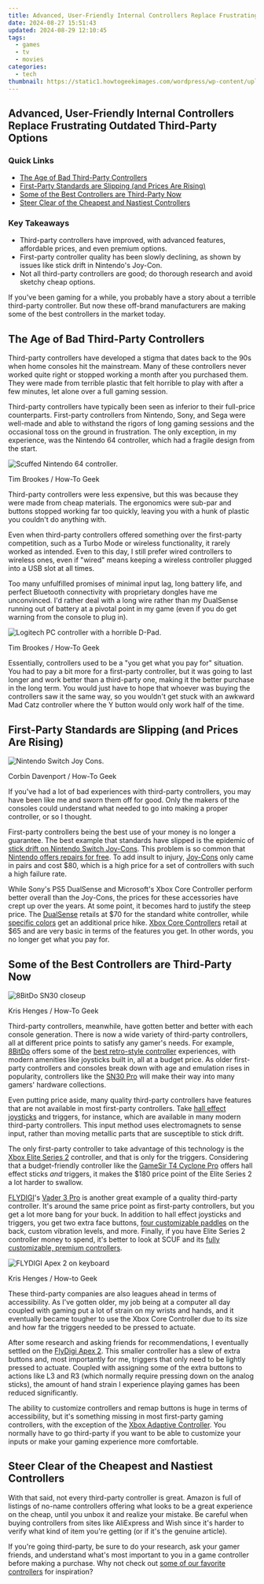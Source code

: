 ```yaml
---
title: Advanced, User-Friendly Internal Controllers Replace Frustrating Outdated Third-Party Options
date: 2024-08-27 15:51:43
updated: 2024-08-29 12:10:45
tags:
  - games
  - tv
  - movies
categories:
  - tech
thumbnail: https://static1.howtogeekimages.com/wordpress/wp-content/uploads/2024/02/53287491930_e3a59110d5_o.jpg
---
```


## Advanced, User-Friendly Internal Controllers Replace Frustrating Outdated Third-Party Options

### Quick Links

* [The Age of Bad Third-Party Controllers](https://facebook-video-content.techidaily.com/new-crafting-content-that-captivates-a-guide-to-facebook-reels-for-2024/)
* [First-Party Standards are Slipping (and Prices Are Rising)](https://www.howtogeek.com/the-days-of-awful-third-party-controllers-are-over/#first-party-standards-are-slipping-and-prices-are-rising)
* [Some of the Best Controllers are Third-Party Now](https://activate-lock.techidaily.com/in-2024-best-ways-to-bypass-icloud-activation-lock-on-iphone-12-pro-maxipadipod-by-drfone-ios/)
* [Steer Clear of the Cheapest and Nastiest Controllers](https://android-transfer.techidaily.com/in-2024-how-to-transfer-contacts-from-oneplus-12-to-other-android-devices-using-bluetooth-drfone-by-drfone-transfer-from-android-transfer-from-android/)

### Key Takeaways

* Third-party controllers have improved, with advanced features, affordable prices, and even premium options.
* First-party controller quality has been slowly declining, as shown by issues like stick drift in Nintendo's Joy-Con.
* Not all third-party controllers are good; do thorough research and avoid sketchy cheap options.

 If you've been gaming for a while, you probably have a story about a terrible third-party controller. But now these off-brand manufacturers are making some of the best controllers in the market today.

##  The Age of Bad Third-Party Controllers

 Third-party controllers have developed a stigma that dates back to the 90s when home consoles hit the mainstream. Many of these controllers never worked quite right or stopped working a month after you purchased them. They were made from terrible plastic that felt horrible to play with after a few minutes, let alone over a full gaming session.

 Third-party controllers have typically been seen as inferior to their full-price counterparts. First-party controllers from Nintendo, Sony, and Sega were well-made and able to withstand the rigors of long gaming sessions and the occasional toss on the ground in frustration. The only exception, in my experience, was the Nintendo 64 controller, which had a fragile design from the start.

![Scuffed Nintendo 64 controller.](https://static1.howtogeekimages.com/wordpress/wp-content/uploads/2024/03/nintendo_64_controller.jpg) 

Tim Brookes / How-To Geek

 Third-party controllers were less expensive, but this was because they were made from cheap materials. The ergonomics were sub-par and buttons stopped working far too quickly, leaving you with a hunk of plastic you couldn't do anything with.

 Even when third-party controllers offered something over the first-party competition, such as a Turbo Mode or wireless functionality, it rarely worked as intended. Even to this day, I still prefer wired controllers to wireless ones, even if "wired" means keeping a wireless controller plugged into a USB slot at all times.

 Too many unfulfilled promises of minimal input lag, long battery life, and perfect Bluetooth connectivity with proprietary dongles have me unconvinced. I'd rather deal with a long wire rather than my DualSense running out of battery at a pivotal point in my game (even if you do get warning from the console to plug in).

![Logitech PC controller with a horrible D-Pad.](https://static1.howtogeekimages.com/wordpress/wp-content/uploads/2024/03/logitech_controller.jpg) 

Tim Brookes / How-To Geek

 Essentially, controllers used to be a "you get what you pay for" situation. You had to pay a bit more for a first-party controller, but it was going to last longer and work better than a third-party one, making it the better purchase in the long term. You would just have to hope that whoever was buying the controllers saw it the same way, so you wouldn't get stuck with an awkward Mad Catz controller where the Y button would only work half of the time.

##  First-Party Standards are Slipping (and Prices Are Rising)

![Nintendo Switch Joy Cons.](https://static1.howtogeekimages.com/wordpress/wp-content/uploads/2024/03/52659706170_2192629c1a_o.jpg) 

Corbin Davenport / How-To Geek

 If you've had a lot of bad experiences with third-party controllers, you may have been like me and sworn them off for good. Only the makers of the consoles could understand what needed to go into making a proper controller, or so I thought.

 First-party controllers being the best use of your money is no longer a guarantee. The best example that standards have slipped is the epidemic of [stick drift on Nintendo Switch Joy-Cons](https://instagram-video-files.techidaily.com/new-discreet-insta-story-enthusiasts-best-5-tools/). This problem is so common that [Nintendo offers repairs for free](https://eaxpv-info.techidaily.com/updated-in-2024-from-hidden-channels-to-the-throne-of-1k-subscribers/). To add insult to injury, [Joy-Cons](https://www.amazon.com/Joy-Pastel-Purple-Green-Nintendo-Switch/dp/B0C7F58QFT?tag=hotoge-20&ascsubtag=UUhtgUeUpU2002105&asc%5Frefurl=https%3A%2F%2Fwww.howtogeek.com%2Fthe-days-of-awful-third-party-controllers-are-over%2F&asc%5Fcampaign=Evergreen) only came in pairs and cost $80, which is a high price for a set of controllers with such a high failure rate.

 While Sony's PS5 DualSense and Microsoft's Xbox Core Controller perform better overall than the Joy-Cons, the prices for these accessories have crept up over the years. At some point, it becomes hard to justify the steep price. The [DualSense](https://www.amazon.com/PlayStation-DualSense-Wireless-Controller-Galactic-5/dp/B0CQKLS4RP?tag=hotoge-20&ascsubtag=UUhtgUeUpU2002105&asc%5Frefurl=https%3A%2F%2Fwww.howtogeek.com%2Fthe-days-of-awful-third-party-controllers-are-over%2F&asc%5Fcampaign=Evergreen) retails at $70 for the standard white controller, while [specific colors](https://www.amazon.com/PlayStation-DualSense-Wireless-Controller-Galactic-5/dp/B09NJNR716?th=1&tag=hotoge-20&ascsubtag=UUhtgUeUpU2002105&asc%5Frefurl=https%3A%2F%2Fwww.howtogeek.com%2Fthe-days-of-awful-third-party-controllers-are-over%2F&asc%5Fcampaign=Evergreen) get an additional price hike. [Xbox Core Controllers](https://www.amazon.com/Microsoft-Xbox-WL-Controller-Gaming-Console/dp/B09BY1FTF7?tag=hotoge-20&ascsubtag=UUhtgUeUpU2002105&asc%5Frefurl=https%3A%2F%2Fwww.howtogeek.com%2Fthe-days-of-awful-third-party-controllers-are-over%2F&asc%5Fcampaign=Evergreen) retail at $65 and are very basic in terms of the features you get. In other words, you no longer get what you pay for.

##  Some of the Best Controllers are Third-Party Now

![8BitDo SN30 closeup](https://static1.howtogeekimages.com/wordpress/wp-content/uploads/2024/03/pxl_20240304_204309207-1.jpg) 

Kris Henges / How-To Geek

 Third-party controllers, meanwhile, have gotten better and better with each console generation. There is now a wide variety of third-party controllers, all at different price points to satisfy any gamer's needs. For example, [8BitDo](https://www.8bitdo.com) offers some of the [best retro-style controller](https://apple-account.techidaily.com/how-to-fix-apple-id-verification-code-not-working-from-iphone-12-pro-by-drfone-ios/) experiences, with modern amenities like joysticks built in, all at a budget price. As older first-party controllers and consoles break down with age and emulation rises in popularity, controllers like the [SN30 Pro](https://www.amazon.com/8Bitdo-Sn30-Pro-Bluetooth-Gamepad-Gray/dp/B08Y9QLCKM?tag=hotoge-20&ascsubtag=UUhtgUeUpU2002105&asc%5Frefurl=https%3A%2F%2Fwww.howtogeek.com%2Fthe-days-of-awful-third-party-controllers-are-over%2F&asc%5Fcampaign=Evergreen) will make their way into many gamers' hardware collections.

 Even putting price aside, many quality third-party controllers have features that are not available in most first-party controllers. Take [hall effect joysticks](https://youtube-blog.techidaily.com/esthetic-alignment-for-online-glamour-content-for-2024/) and triggers, for instance, which are available in many modern third-party controllers. This input method uses electromagnets to sense input, rather than moving metallic parts that are susceptible to stick drift.

 The only first-party controller to take advantage of this technology is the [Xbox Elite Series 2](https://www.amazon.com/Elite-2-Controller-Black-Xbox-One/dp/B07SFKTLZM?tag=hotoge-20&ascsubtag=UUhtgUeUpU2002105&asc%5Frefurl=https%3A%2F%2Fwww.howtogeek.com%2Fthe-days-of-awful-third-party-controllers-are-over%2F&asc%5Fcampaign=Evergreen) controller, and that is only for the triggers. Considering that a budget-friendly controller like the [GameSir T4 Cyclone Pro](https://www.amazon.com/GameSir-Wireless-Controller-Switch-Drifting-Nintendo/dp/B0CP23NLR6?th=1&tag=hotoge-20&ascsubtag=UUhtgUeUpU2002105&asc%5Frefurl=https%3A%2F%2Fwww.howtogeek.com%2Fthe-days-of-awful-third-party-controllers-are-over%2F&asc%5Fcampaign=Evergreen) offers hall effect sticks _and_ triggers, it makes the $180 price point of the Elite Series 2 a lot harder to swallow.

[FLYDIGI](https://en.flydigi.com)'s [Vader 3 Pro](https://www.amazon.com/PC-Controller-Changable-Triggers-Vibration-Multi-Platform/dp/B0C7GYX6MH?th=1&tag=hotoge-20&ascsubtag=UUhtgUeUpU2002105&asc%5Frefurl=https%3A%2F%2Fwww.howtogeek.com%2Fthe-days-of-awful-third-party-controllers-are-over%2F&asc%5Fcampaign=Evergreen) is another great example of a quality third-party controller. It's around the same price point as first-party controllers, but you get a lot more bang for your buck. In addition to hall effect joysticks and triggers, you get two extra face buttons, [four customizable paddles](https://fake-location.techidaily.com/prank-your-friends-easy-ways-to-fake-and-share-google-maps-location-on-vivo-v29e-drfone-by-drfone-virtual-android/) on the back, custom vibration levels, and more. Finally, if you have Elite Series 2 controller money to spend, it's better to look at SCUF and its [fully customizable, premium controllers](https://scufgaming.com/).

![FLYDIGI Apex 2 on keyboard](https://static1.howtogeekimages.com/wordpress/wp-content/uploads/2024/03/pxl_20240304_212844734.jpg) 

Kris Henges / How-to Geek

 These third-party companies are also leagues ahead in terms of accessibility. As I've gotten older, my job being at a computer all day coupled with gaming put a lot of strain on my wrists and hands, and it eventually became tougher to use the Xbox Core Controller due to its size and how far the triggers needed to be pressed to actuate.

 After some research and asking friends for recommendations, I eventually settled on the [FlyDigi Apex 2](https://www.amazon.com/Flydigi-Multi-Platform-Controller-Draggable-technology/dp/B08LYZYTVX?tag=hotoge-20&ascsubtag=UUhtgUeUpU2002105&asc%5Frefurl=https%3A%2F%2Fwww.howtogeek.com%2Fthe-days-of-awful-third-party-controllers-are-over%2F&asc%5Fcampaign=Evergreen). This smaller controller has a slew of extra buttons and, most importantly for me, triggers that only need to be lightly pressed to actuate. Coupled with assigning some of the extra buttons to actions like L3 and R3 (which normally require pressing down on the analog sticks), the amount of hand strain I experience playing games has been reduced significantly.

 The ability to customize controllers and remap buttons is huge in terms of accessibility, but it's something missing in most first-party gaming controllers, with the exception of the [Xbox Adaptive Controller](https://www.xbox.com/en-US/accessories/controllers/xbox-adaptive-controller). You normally have to go third-party if you want to be able to customize your inputs or make your gaming experience more comfortable.

##  Steer Clear of the Cheapest and Nastiest Controllers

 With that said, not every third-party controller is great. Amazon is full of listings of no-name controllers offering what looks to be a great experience on the cheap, until you unbox it and realize your mistake. Be careful when buying controllers from sites like AliExpress and Wish since it's harder to verify what kind of item you're getting (or if it's the genuine article).

 If you're going third-party, be sure to do your research, ask your gamer friends, and understand what's most important to you in a game controller before making a purchase. Why not check out [some of our favorite controllers](https://iphone-location.techidaily.com/in-2024-how-to-see-someones-location-on-apple-iphone-11-drfone-by-drfone-virtual-ios/) for inspiration?

<ins class="adsbygoogle"
     style="display:block"
     data-ad-format="autorelaxed"
     data-ad-client="ca-pub-7571918770474297"
     data-ad-slot="1223367746"></ins>



<ins class="adsbygoogle"
     style="display:block"
     data-ad-client="ca-pub-7571918770474297"
     data-ad-slot="8358498916"
     data-ad-format="auto"
     data-full-width-responsive="true"></ins>
